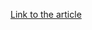 [Link to the article](https://www.welivesecurity.com/en/videos/560-million-ticketmaster-customer-data-for-sale-week-in-security-with-tony-anscombe/)
